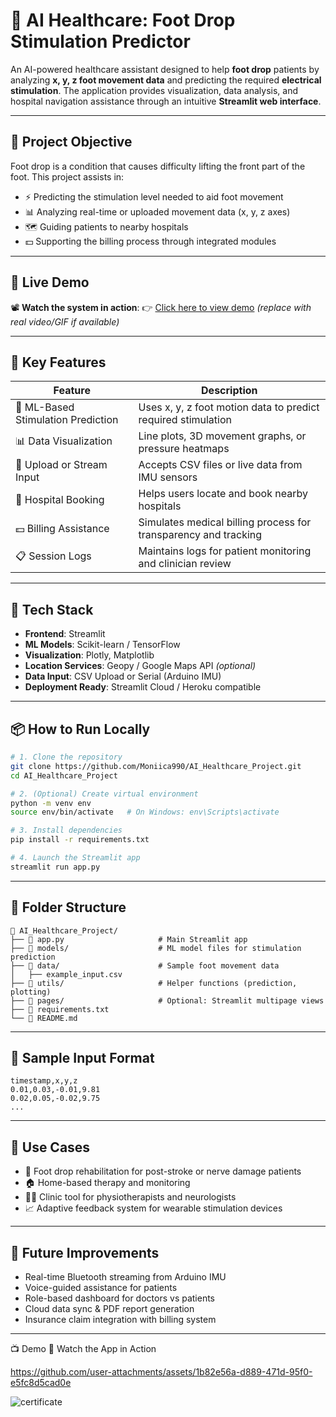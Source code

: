 # 🦿 AI Healthcare: Foot Drop Stimulation Predictor

An AI-powered healthcare assistant designed to help **foot drop** patients by analyzing **x, y, z foot movement data** and predicting the required **electrical stimulation**. The application provides visualization, data analysis, and hospital navigation assistance through an intuitive **Streamlit web interface**.

---

## 🧠 Project Objective

Foot drop is a condition that causes difficulty lifting the front part of the foot. This project assists in:

* ⚡ Predicting the stimulation level needed to aid foot movement
* 📊 Analyzing real-time or uploaded movement data (x, y, z axes)
* 🗺️ Guiding patients to nearby hospitals
* 💵 Supporting the billing process through integrated modules

---

## 🚀 Live Demo

📽️ **Watch the system in action**:
👉 [Click here to view demo](https://your-video-link.com) *(replace with real video/GIF if available)*

---

## 🌟 Key Features

| Feature                            | Description                                                     |
| ---------------------------------- | --------------------------------------------------------------- |
| 🧠 ML-Based Stimulation Prediction | Uses x, y, z foot motion data to predict required stimulation   |
| 📊 Data Visualization              | Line plots, 3D movement graphs, or pressure heatmaps            |
| 📁 Upload or Stream Input          | Accepts CSV files or live data from IMU sensors                 |
| 🏥 Hospital Booking                | Helps users locate and book nearby hospitals                    |
| 💵 Billing Assistance              | Simulates medical billing process for transparency and tracking |
| 📋 Session Logs                    | Maintains logs for patient monitoring and clinician review      |

---

## 🧰 Tech Stack

* **Frontend**: Streamlit
* **ML Models**: Scikit-learn / TensorFlow
* **Visualization**: Plotly, Matplotlib
* **Location Services**: Geopy / Google Maps API *(optional)*
* **Data Input**: CSV Upload or Serial (Arduino IMU)
* **Deployment Ready**: Streamlit Cloud / Heroku compatible

---

## 📦 How to Run Locally

```bash
# 1. Clone the repository
git clone https://github.com/Moniica990/AI_Healthcare_Project.git
cd AI_Healthcare_Project

# 2. (Optional) Create virtual environment
python -m venv env
source env/bin/activate   # On Windows: env\Scripts\activate

# 3. Install dependencies
pip install -r requirements.txt

# 4. Launch the Streamlit app
streamlit run app.py
```

---

## 📂 Folder Structure

```
📁 AI_Healthcare_Project/
├── 📄 app.py                     # Main Streamlit app
├── 📁 models/                    # ML model files for stimulation prediction
├── 📁 data/                      # Sample foot movement data
│   ├── example_input.csv
├── 📁 utils/                     # Helper functions (prediction, plotting)
├── 📁 pages/                     # Optional: Streamlit multipage views
├── 📄 requirements.txt
└── 📄 README.md
```

---

## 🧪 Sample Input Format

```csv
timestamp,x,y,z
0.01,0.03,-0.01,9.81
0.02,0.05,-0.02,9.75
...
```

---

## 📌 Use Cases

* 👣 Foot drop rehabilitation for post-stroke or nerve damage patients
* 🏠 Home-based therapy and monitoring
* 🧑‍⚕️ Clinic tool for physiotherapists and neurologists
* 📈 Adaptive feedback system for wearable stimulation devices

---

## 🔮 Future Improvements

* Real-time Bluetooth streaming from Arduino IMU
* Voice-guided assistance for patients
* Role-based dashboard for doctors vs patients
* Cloud data sync & PDF report generation
* Insurance claim integration with billing system

---

📺 Demo
🎥 Watch the App in Action


https://github.com/user-attachments/assets/1b82e56a-d889-471d-95f0-e5fc8d5cad0e



![certificate](https://github.com/user-attachments/assets/04f5b247-e1e9-4832-9bca-49067c0312a1)




